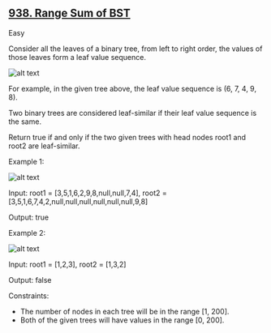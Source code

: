 ## [938. Range Sum of BST](https://leetcode.com/problems/leaf-similar-trees/description/)

Easy

Consider all the leaves of a binary tree, from left to right order, the values of those leaves form a leaf value sequence.

![alt text](https://s3-lc-upload.s3.amazonaws.com/uploads/2018/07/16/tree.png)

For example, in the given tree above, the leaf value sequence is (6, 7, 4, 9, 8).

Two binary trees are considered leaf-similar if their leaf value sequence is the same.

Return true if and only if the two given trees with head nodes root1 and root2 are leaf-similar.

Example 1:

![alt text](https://assets.leetcode.com/uploads/2020/09/03/leaf-similar-1.jpg)

Input: root1 = [3,5,1,6,2,9,8,null,null,7,4], root2 = [3,5,1,6,7,4,2,null,null,null,null,null,null,9,8]

Output: true

Example 2:

![alt text](https://assets.leetcode.com/uploads/2020/09/03/leaf-similar-2.jpg)

Input: root1 = [1,2,3], root2 = [1,3,2]

Output: false

Constraints:

- The number of nodes in each tree will be in the range [1, 200].
- Both of the given trees will have values in the range [0, 200].